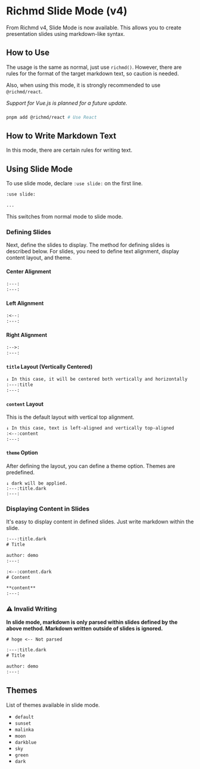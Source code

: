 # Richmd Slide Mode (v4)
From Richmd v4, Slide Mode is now available.
This allows you to create presentation slides using markdown-like syntax.

## How to Use
The usage is the same as normal, just use `richmd()`. However, there are rules for the format of the target markdown text, so caution is needed.

Also, when using this mode, it is strongly recommended to use `@richmd/react`.

*Support for Vue.js is planned for a future update.*

###

```sh
pnpm add @richmd/react # Use React
```

## How to Write Markdown Text
In this mode, there are certain rules for writing text.

## Using Slide Mode
To use slide mode, declare `:use slide:` on the first line.

```txt
:use slide:

...
```

This switches from normal mode to slide mode.

### Defining Slides
Next, define the slides to display. The method for defining slides is described below.
For slides, you need to define text alignment, display content layout, and theme.

#### Center Alignment
```txt
:---:
:---:
```

#### Left Alignment
```txt
:<--:
:---:
```

#### Right Alignment

```txt
:-->:
:---:
```

#### `title` Layout (Vertically Centered)

```txt
↓ In this case, it will be centered both vertically and horizontally
:---:title
:---:
```

#### `content` Layout
This is the default layout with vertical top alignment.

```txt
↓ In this case, text is left-aligned and vertically top-aligned
:<--:content
:---:
```

#### `theme` Option
After defining the layout, you can define a theme option. Themes are predefined.

```
↓ dark will be applied.
:---:title.dark
:---:
```

### Displaying Content in Slides
It's easy to display content in defined slides. Just write markdown within the slide.

```txt
:---:title.dark
# Title

author: demo
:---:

:<--:content.dark
# Content

**content**
:---:
```

### :warning: Invalid Writing
**In slide mode, markdown is only parsed within slides defined by the above method. Markdown written outside of slides is ignored.**

```txt
# hoge <-- Not parsed

:---:title.dark
# Title

author: demo
:---:
```

## Themes
List of themes available in slide mode.

- `default`
- `sunset`
- `malinka`
- `moon`
- `darkblue`
- `sky`
- `green`
- `dark`
